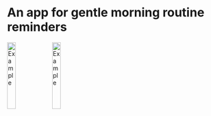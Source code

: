 <h1>An app for gentle morning routine reminders</h1>


<div class"mt-3">
  <img src="https://user-images.githubusercontent.com/62800476/95312457-c65a3900-08b0-11eb-8127-0d0b21324fc3.png"  alt="Example" width="20%" height="20%">
  <img src="https://user-images.githubusercontent.com/62800476/95312490-d114ce00-08b0-11eb-9d95-8d7cdd723928.png"  alt="Example" width="20%" height="20%">
</div>

